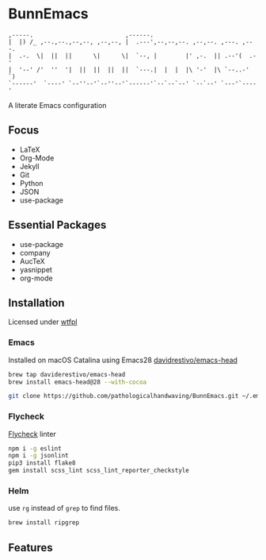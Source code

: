 # BunnEmacs

``` text                                                                        
,-----.                          ,------.                                
|  |) /_ ,--.,--.,--,--, ,--,--, |  .---',--,--,--. ,--,--. ,---. ,---.  
|  .-.  \|  ||  ||      \|      \|  `--, |        |' ,-.  || .--'(  .-'  
|  '--' /'  ''  '|  ||  ||  ||  ||  `---.|  |  |  |\ '-'  |\ `--..-'  `) 
`------'  `----' `--''--'`--''--'`------'`--`--`--' `--`--' `---'`----'                                                                           
```

A literate Emacs configuration


## Focus
  - LaTeX
  - Org-Mode
  - Jekyll
  - Git
  - Python
  - JSON
  - use-package

## Essential Packages
  - use-package
  - company
  - AucTeX
  - yasnippet
  - org-mode

## Installation

Licensed under [wtfpl](http://www.wtfpl.net/)

### Emacs

Installed on macOS Catalina using Emacs28 [davidrestivo/emacs-head](https://github.com/daviderestivo/homebrew-emacs-head)


``` bash
brew tap daviderestivo/emacs-head
brew install emacs-head@28 --with-cocoa

git clone https://github.com/pathologicalhandwaving/BunnEmacs.git ~/.emacs.d
```

### Flycheck

[Flycheck](https://github.com/flycheck/flycheck) linter
``` bash
npm i -g eslint
npm i -g jsonlint
pip3 install flake8
gem install scss_lint scss_lint_reporter_checkstyle
```

### Helm
use `rg` instead of `grep` to find files.

``` bash
brew install ripgrep
```

## Features


